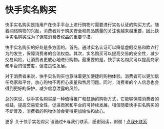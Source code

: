 # 快手实名购买

快手实名购买是指用户在快手平台上进行购物时需要进行实名认证的购买方式。随着网络购物的兴起，消费者对于购买安全和商品质量的关注也越来越重要，因此快手实名购买成为了保障消费者权益的重要举措。

快手实名购买的好处是多方面的。首先，通过实名认证可以降低虚假交易和欺诈行为的发生，保障消费者的合法权益。其次，实名购买可以提高交易的安全性，减少交易风险，让消费者更放心地进行购物。最重要的是，快手实名购买可以提高商家和平台的信誉度，促进良性发展。

对于消费者来说，快手实名购买也意味着更加便捷的购物体验。消费者可以更加信任商家和平台，放心购物不再担心质量和售后问题。同时，消费者的个人信息也会得到更好的保护，减少信息泄露的风险。

总的来说，快手实名购买是一种值得推广和鼓励的购物方式，它能够保障消费者的权益，提高交易安全性，促进商家和平台的可持续发展。相信随着快手实名购买的不断普及，消费者的购物体验会变得更加愉快和放心。

更多 关于快手实名购买 请通过✈与我们联系，感谢阅读，谢谢！[点我✈联系](https://gg.k02.cc)